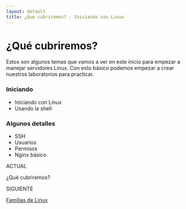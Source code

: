 ```yaml
---
layout: default
title: ¿Qué cubriremos? - Iniciando con Linux
---
```


# ¿Qué cubriremos?

Estos son algunos temas que vamos a ver en este inicio para empezar a
manejar servidores Linux. Con esto básico podemos empezar a crear nuestros
laboratorios para practicar.

### Iniciando

* Iniciando con Linux
* Usando la shell

### Algunos detalles

* SSH
* Usuarios
* Permisos
* Nginx básico

<div class="next-previous clearfix">
  <div class="floater-wrap">
    <div class="toc">
      <a href="/empieza-linux/" class="toc-icon">
        <i class="fa fa-bars" aria-hidden="true"></i>
      </a>
    </div>
    <div class="clearfix prev-next">
      <div class="half half-left tleft">
        <div class="half-wrap">
          <p class="half-label">ACTUAL</p>
          <p class="current-lesson">¿Qué cubriremos?</p>
        </div>
      </div>
      <div class="half half-right tright">
        <div class="half-wrap">
          <p class="half-label">SIGUIENTE</p>
          <p>
            <a href="" class="half-link">
              Familias de Linux
            </a>
          </p>
        </div>
      </div>
    </div>
  </div>
</div>
